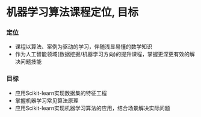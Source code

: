 # 机器学习算法课程定位, 目标

### 定位



* 课程以算法、案例为驱动的学习，伴随浅显易懂的数学知识
* 作为人工智能领域(数据挖掘/机器学习方向)的提升课程，掌握更深更有效的解决问题技能

### 目标



* 应用Scikit-learn实现数据集的特征工程
* 掌握机器学习常见算法原理
* 应用Scikit-learn实现机器学习算法的应用，结合场景解决实际问题